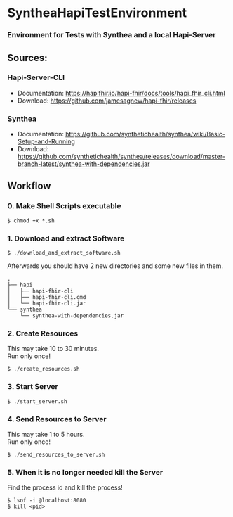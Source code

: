 # SyntheaHapiTestEnvironment
### Environment for Tests with Synthea and a local Hapi-Server

## Sources:

### Hapi-Server-CLI
  - Documentation: https://hapifhir.io/hapi-fhir/docs/tools/hapi_fhir_cli.html  
  - Download: https://github.com/jamesagnew/hapi-fhir/releases

### Synthea
  - Documentation: https://github.com/synthetichealth/synthea/wiki/Basic-Setup-and-Running  
  - Download: https://github.com/synthetichealth/synthea/releases/download/master-branch-latest/synthea-with-dependencies.jar


## Workflow

### 0. Make Shell Scripts executable 
```
$ chmod +x *.sh
```

### 1. Download and extract Software
```
$ ./download_and_extract_software.sh
```
Afterwards you should have 2 new directories and some new files in them.    
```
.
├── hapi
│   ├── hapi-fhir-cli
│   ├── hapi-fhir-cli.cmd
│   └── hapi-fhir-cli.jar
└── synthea
    └── synthea-with-dependencies.jar
```

### 2. Create Resources
This may take 10 to 30 minutes.  
Run only once!  
```
$ ./create_resources.sh
```

### 3. Start Server
```
$ ./start_server.sh
```

### 4. Send Resources to Server
This may take 1 to 5 hours.  
Run only once!  
```
$ ./send_resources_to_server.sh
```

### 5. When it is no longer needed kill the Server
Find the process id and kill the process!  
```
$ lsof -i @localhost:8080
$ kill <pid>
```
